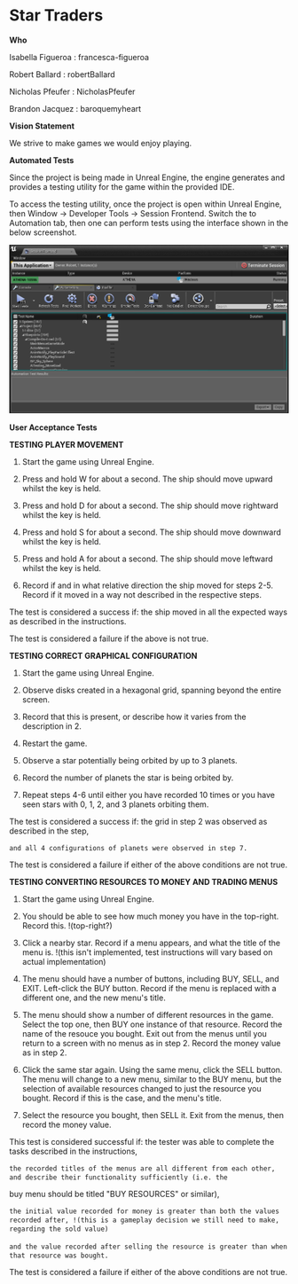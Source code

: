 # Star Traders

**Who**

Isabella Figueroa : francesca-figueroa

Robert Ballard : robertBallard

Nicholas Pfeufer : NicholasPfeufer

Brandon Jacquez : baroquemyheart


**Vision Statement**

We strive to make games we would enjoy playing.

**Automated Tests**

Since the project is being made in Unreal Engine, the engine generates and provides a testing utility for the game within the provided IDE.

To access the testing utility, once the project is open within Unreal Engine, then Window -> Developer Tools -> Session Frontend. Switch the to Automation tab, then one can perform tests using the interface shown in the below screenshot.

![automated testing image](https://github.com/francesca-figueroa/Star_Traders/blob/master/automationTestingExample.PNG "Automated testing.")

**User Acceptance Tests**

**TESTING PLAYER MOVEMENT**

1. Start the game using Unreal Engine.

2. Press and hold W for about a second. The ship should move upward whilst the key is held.

3. Press and hold D for about a second. The ship should move rightward whilst the key is held.
 
4. Press and hold S for about a second. The ship should move downward whilst the key is held.
 
5. Press and hold A for about a second. The ship should move leftward whilst the key is held.

6. Record if and in what relative direction the ship moved for steps 2-5. Record if it moved in a way not described in the respective steps.

The test is considered a success if:
	the ship moved in all the expected ways as described in the instructions.

The test is considered a failure if the above is not true.


**TESTING CORRECT GRAPHICAL CONFIGURATION**

1. Start the game using Unreal Engine.

2. Observe disks created in a hexagonal grid, spanning beyond the entire screen.

3. Record that this is present, or describe how it varies from the description in 2.

4. Restart the game.

5. Observe a star potentially being orbited by up to 3 planets.

6. Record the number of planets the star is being orbited by.

7. Repeat steps 4-6 until either you have recorded 10 times or you have seen stars with 0, 1, 2, and 3 planets orbiting them.

The test is considered a success if:
	the grid in step 2 was observed as described in the step,

	and all 4 configurations of planets were observed in step 7.


The test is considered a failure if either of the above conditions are not true.


**TESTING CONVERTING RESOURCES TO MONEY AND TRADING MENUS**

1. Start the game using Unreal Engine.

2. You should be able to see how much money you have in the top-right. Record this. !(top-right?)

3. Click a nearby star. Record if a menu appears, and what the title of the menu is. !(this isn't implemented, test instructions will vary based on actual implementation)

4. The menu should have a number of buttons, including BUY, SELL, and EXIT. Left-click the BUY button. Record if the menu is replaced with a different one, and the new menu's title.

5. The menu should show a number of different resources in the game. Select the top one, then BUY one instance of that resource. Record the name of the resouce you bought. Exit out from the menus until you return to a screen with no menus as in step 2. Record the money value as in step 2.

6. Click the same star again. Using the same menu, click the SELL button. The menu will change to a new menu, similar to the BUY menu, but the selection of available resources changed to just the resource you bought. Record if this is the case, and the menu's title.

7. Select the resource you bought, then SELL it. Exit from the menus, then record the money value.

This test is considered successful if:
	the tester was able to complete the tasks described in the instructions,

	the recorded titles of the menus are all different from each other, and describe their functionality sufficiently (i.e. the 
buy menu should be titled "BUY RESOURCES" or similar),

	the initial value recorded for money is greater than both the values recorded after, !(this is a gameplay decision we still need to make, regarding the sold value)

	and the value recorded after selling the resource is greater than when that resource was bought.

The test is considered a failure if either of the above conditions are not true.
